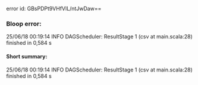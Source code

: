 error id: GBsPDPt9VHfVlL/ntJwDaw==
### Bloop error:

25/06/18 00:19:14 INFO DAGScheduler: ResultStage 1 (csv at main.scala:28) finished in 0,584 s
#### Short summary: 

25/06/18 00:19:14 INFO DAGScheduler: ResultStage 1 (csv at main.scala:28) finished in 0,584 s